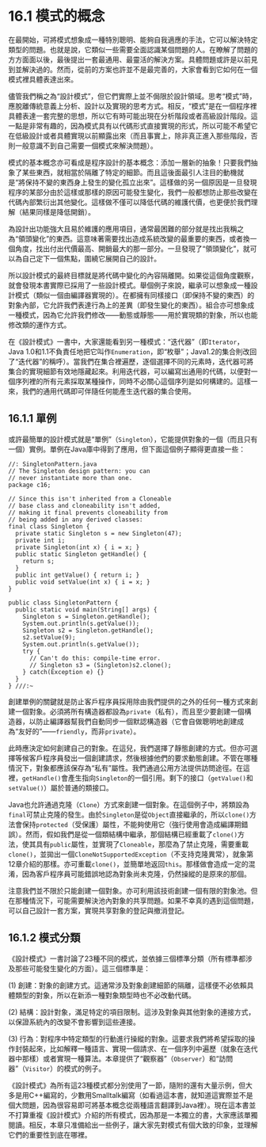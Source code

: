 # 16.1 模式的概念

在最開始，可將模式想象成一種特別聰明、能夠自我適應的手法，它可以解決特定類型的問題。也就是說，它類似一些需要全面認識某個問題的人。在瞭解了問題的方方面面以後，最後提出一套最通用、最靈活的解決方案。具體問題或許是以前見到並解決過的。然而，從前的方案也許並不是最完善的，大家會看到它如何在一個模式裡具體表達出來。

儘管我們稱之為“設計模式”，但它們實際上並不侷限於設計領域。思考“模式”時，應脫離傳統意義上分析、設計以及實現的思考方式。相反，“模式”是在一個程序裡具體表達一套完整的思想，所以它有時可能出現在分析階段或者高級設計階段。這一點是非常有趣的，因為模式具有以代碼形式直接實現的形式，所以可能不希望它在低級設計或者具體實現以前顯露出來（而且事實上，除非真正進入那些階段，否則一般意識不到自己需要一個模式來解決問題）。

模式的基本概念亦可看成是程序設計的基本概念：添加一層新的抽象！只要我們抽象了某些東西，就相當於隔離了特定的細節。而且這後面最引人注目的動機就是“將保持不變的東西身上發生的變化孤立出來”。這樣做的另一個原因是一旦發現程序的某部分由於這樣或那樣的原因可能發生變化，我們一般都想防止那些改變在代碼內部繁衍出其他變化。這樣做不僅可以降低代碼的維護代價，也更便於我們理解（結果同樣是降低開銷）。

為設計出功能強大且易於維護的應用項目，通常最困難的部分就是找出我稱之為“領頭變化”的東西。這意味著需要找出造成系統改變的最重要的東西，或者換一個角度，找出付出代價最高、開銷最大的那一部分。一旦發現了“領頭變化”，就可以為自己定下一個焦點，圍繞它展開自己的設計。

所以設計模式的最終目標就是將代碼中變化的內容隔離開。如果從這個角度觀察，就會發現本書實際已採用了一些設計模式。舉個例子來說，繼承可以想象成一種設計模式（類似一個由編譯器實現的）。在都擁有同樣接口（即保持不變的東西）的對象內部，它允許我們表達行為上的差異（即發生變化的東西）。組合亦可想象成一種模式，因為它允許我們修改——動態或靜態——用於實現類的對象，所以也能修改類的運作方式。

在《設計模式》一書中，大家還能看到另一種模式：“迭代器”（即`Iterator`，Java 1.0和1.1不負責任地把它叫作`Enumeration`，即“枚舉”；Java1.2的集合則改回了“迭代器”的稱呼）。當我們在集合裡遍歷，逐個選擇不同的元素時，迭代器可將集合的實現細節有效地隱藏起來。利用迭代器，可以編寫出通用的代碼，以便對一個序列裡的所有元素採取某種操作，同時不必關心這個序列是如何構建的。這樣一來，我們的通用代碼即可伴隨任何能產生迭代器的集合使用。

## 16.1.1 單例

或許最簡單的設計模式就是“單例”（`Singleton`），它能提供對象的一個（而且只有一個）實例。單例在Java庫中得到了應用，但下面這個例子顯得更直接一些：

```
//: SingletonPattern.java
// The Singleton design pattern: you can
// never instantiate more than one.
package c16;

// Since this isn't inherited from a Cloneable
// base class and cloneability isn't added,
// making it final prevents cloneability from
// being added in any derived classes:
final class Singleton {
  private static Singleton s = new Singleton(47);
  private int i;
  private Singleton(int x) { i = x; }
  public static Singleton getHandle() {
    return s;
  }
  public int getValue() { return i; }
  public void setValue(int x) { i = x; }
}

public class SingletonPattern {
  public static void main(String[] args) {
    Singleton s = Singleton.getHandle();
    System.out.println(s.getValue());
    Singleton s2 = Singleton.getHandle();
    s2.setValue(9);
    System.out.println(s.getValue());
    try {
      // Can't do this: compile-time error.
      // Singleton s3 = (Singleton)s2.clone();
    } catch(Exception e) {}
  }
} ///:~
```

創建單例的關鍵就是防止客戶程序員採用除由我們提供的之外的任何一種方式來創建一個對象。必須將所有構造器都設為`private`（私有），而且至少要創建一個構造器，以防止編譯器幫我們自動同步一個默認構造器（它會自做聰明地創建成為“友好的”——`friendly`，而非`private`）。

此時應決定如何創建自己的對象。在這兒，我們選擇了靜態創建的方式。但亦可選擇等候客戶程序員發出一個創建請求，然後根據他們的要求動態創建。不管在哪種情況下，對象都應該保存為“私有”屬性。我們通過公用方法提供訪問途徑。在這裡，`getHandle()`會產生指向`Singleton`的一個引用。剩下的接口（`getValue()`和`setValue()`）屬於普通的類接口。

Java也允許通過克隆（`Clone`）方式來創建一個對象。在這個例子中，將類設為`final`可禁止克隆的發生。由於`Singleton`是從`Object`直接繼承的，所以`clone()`方法會保持`protected`（受保護）屬性，不能夠使用它（強行使用會造成編譯期錯誤）。然而，假如我們是從一個類結構中繼承，那個結構已經重載了`clone()`方法，使其具有`public`屬性，並實現了`Cloneable`，那麼為了禁止克隆，需要重載`clone()`，並拋出一個`CloneNotSupportedException`（不支持克隆異常），就象第12章介紹的那樣。亦可重載`clone()`，並簡單地返回`this`。那樣做會造成一定的混淆，因為客戶程序員可能錯誤地認為對象尚未克隆，仍然操縱的是原來的那個。

注意我們並不限於只能創建一個對象。亦可利用該技術創建一個有限的對象池。但在那種情況下，可能需要解決池內對象的共享問題。如果不幸真的遇到這個問題，可以自己設計一套方案，實現共享對象的登記與撤消登記。

## 16.1.2 模式分類

《設計模式》一書討論了23種不同的模式，並依據三個標準分類（所有標準都涉及那些可能發生變化的方面）。這三個標準是：

(1) 創建：對象的創建方式。這通常涉及對象創建細節的隔離，這樣便不必依賴具體類型的對象，所以在新添一種對象類型時也不必改動代碼。

(2) 結構：設計對象，滿足特定的項目限制。這涉及對象與其他對象的連接方式，以保證系統內的改變不會影響到這些連接。

(3) 行為：對程序中特定類型的行動進行操縱的對象。這要求我們將希望採取的操作封裝起來，比如解釋一種語言、實現一個請求、在一個序列中遍歷（就象在迭代器中那樣）或者實現一種算法。本章提供了“觀察器”（`Observer`）和“訪問器”（`Visitor`）的模式的例子。

《設計模式》為所有這23種模式都分別使用了一節，隨附的還有大量示例，但大多是用C++編寫的，少數用Smalltalk編寫（如看過這本書，就知道這實際並不是個大問題，因為很容易即可將基本概念從兩種語言翻譯到Java裡）。現在這本書並不打算重複《設計模式》介紹的所有模式，因為那是一本獨立的書，大家應該單獨閱讀。相反，本章只准備給出一些例子，讓大家先對模式有個大致的印象，並理解它們的重要性到底在哪裡。
